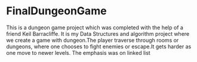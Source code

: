 # FinalDungeonGame
This is a dungeon game project which was completed with the help of a friend Keil Barracliffe.
It is my Data Structures and algorithm project where we create a game with dungeon.The player traverse through rooms or dungeons,
where one chooses to fight enemies or escape.It gets harder as one move to newer levels.
The emphasis was on linked list
